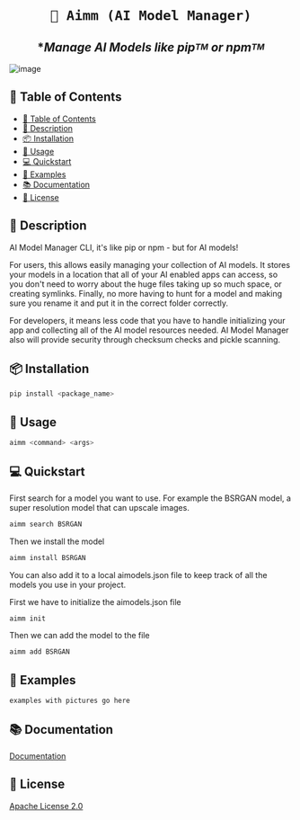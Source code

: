 <div align="center">
  
# `🤖 Aimm (AI Model Manager)`
## **Manage AI Models like pip<sup><sub>TM</sub></sup> or npm<sup><sub>TM</sub></sup>*

</div>

![image](https://user-images.githubusercontent.com/654993/205424825-a50d913d-0168-4d87-844f-ef376a3c8164.png)



## 📖 Table of Contents

- [📖 Table of Contents](#-table-of-contents)
- [📝 Description](#-description)
- [📦 Installation](#-installation)
- [📃 Usage](#-usage)
- [💻 Quickstart](#-quickstart)
- [📒 Examples](#-examples)
- [📚 Documentation](#-documentation)
- [📜 License](#-license)

## 📝 Description

AI Model Manager CLI, it's like pip or npm - but for AI models!

For users, this allows easily managing your collection of AI models. It stores your models in a location that all of your AI enabled apps can access, so you don't need to worry about the huge files taking up so much space, or creating symlinks. Finally, no more having to hunt for a model and making sure you rename it and put it in the correct folder correctly. 

For developers, it means less code that you have to handle initializing your app and collecting all of the AI model resources needed. AI Model Manager also will provide security through checksum checks and pickle scanning.

## 📦 Installation

```bash
pip install <package_name>
```

## 📝 Usage

```bash
aimm <command> <args>
```

## 💻 Quickstart

First search for a model you want to use. For example the BSRGAN model, a super resolution model that can upscale images.

```bash
aimm search BSRGAN
```

Then we install the model

```bash
aimm install BSRGAN
```

You can also add it to a local aimodels.json file to keep track of all the models you use in your project.


First we have to initialize the aimodels.json file


```bash
aimm init
```

Then we can add the model to the file

```bash
aimm add BSRGAN
```


## 📒 Examples

```bash
examples with pictures go here
```

## 📚 Documentation

[Documentation](https://docs.aimodels.org)

## 📜 License

[Apache License 2.0](./LICENSE.md)

